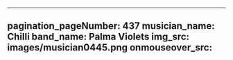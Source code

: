 ------
pagination_pageNumber: 437
musician_name: Chilli
band_name: Palma Violets
img_src: images/musician0445.png
onmouseover_src: 
------